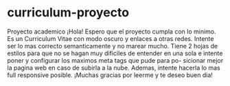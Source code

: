 # curriculum-proyecto
Proyecto academico
¡Hola! Espero que el proyecto cumpla con lo minimo. Es un Curriculum Vitae con modo oscuro y enlaces a otras redes. Intente ser lo mas correcto semanticamente y no
marear mucho. Tiene 2 hojas de estilos para que no se hagan muy dificiles de entender en una sola e intente poner y configurar los maximos meta tags que pude para po-
sicionar mejor la pagina web en caso de subirla a la nube. Ademas, intente hacerla lo mas full responsive posible.
¡Muchas gracias por leerme y te deseo buen dia!
